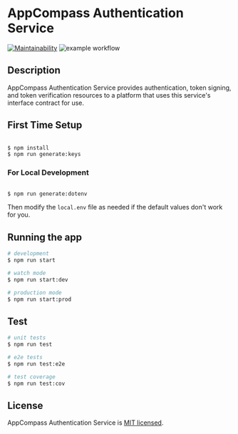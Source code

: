 # AppCompass Authentication Service

[![Maintainability](https://api.codeclimate.com/v1/badges/383d7162338e4b28ffc4/maintainability)](https://codeclimate.com/github/appcompass/authentication-microservice/maintainability)
![example workflow](https://github.com/appcompass/authentication-microservice/actions/workflows/code-quality-and-tests.yml/badge.svg?branch=main)

## Description

AppCompass Authentication Service provides authentication, token signing, and token verification resources to a platform that uses this service's interface contract for use.

## First Time Setup

```bash

$ npm install
$ npm run generate:keys

```

### For Local Development

```bash

$ npm run generate:dotenv

```

Then modify the `local.env` file as needed if the default values don't work for you.

## Running the app

```bash
# development
$ npm run start

# watch mode
$ npm run start:dev

# production mode
$ npm run start:prod
```

## Test

```bash
# unit tests
$ npm run test

# e2e tests
$ npm run test:e2e

# test coverage
$ npm run test:cov
```

## License

AppCompass Authentication Service is [MIT licensed](LICENSE).
